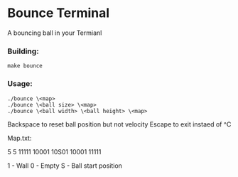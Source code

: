 # Bounce Terminal

A bouncing ball in your Termianl

### Building:
`make bounce`

### Usage:
```
./bounce \<map>
./bounce \<ball size> \<map>
./bounce \<ball width> \<ball height> \<map>
```
Backspace to reset ball position but not velocity
Escape to exit instaed of ^C

Map.txt:

5 5
11111
10001
10S01
10001
11111

1 - Wall
0 - Empty
S - Ball start position
